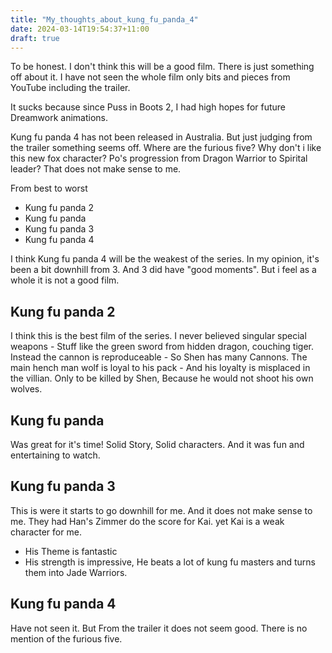 ```yaml
---
title: "My_thoughts_about_kung_fu_panda_4"
date: 2024-03-14T19:54:37+11:00
draft: true
---
```


To be honest. I don't think this will be a good film. There is just something off about it. I have not seen the whole film only bits and pieces from YouTube including the trailer. 

It sucks because since Puss in Boots 2, I had high hopes for future Dreamwork animations. 

Kung fu panda 4 has not been released in Australia. But just judging from the trailer something seems off. Where are the furious five? Why don't i like this new fox character? Po's progression from Dragon Warrior to Spirital leader? That does not make sense to me.

From best to worst
- Kung fu panda 2
- Kung fu panda
- Kung fu panda 3
- Kung fu panda 4

I think Kung fu panda 4 will be the weakest of the series. In my opinion, it's been a bit downhill from 3. And 3 did have "good moments". But i feel as a whole it is not a good film.


## Kung fu panda 2
I think this is the best film of the series. 
I never believed singular special weapons - Stuff like the green sword from hidden dragon, couching tiger.
Instead the cannon is reproduceable - So Shen has many Cannons. 
The main hench man wolf is loyal to his pack - And his loyalty is misplaced in the villian. Only to be killed by Shen, Because he would not shoot his own wolves. 

## Kung fu panda 
Was great for it's time! Solid Story, Solid characters. And it was fun and entertaining to watch.

## Kung fu panda 3
This is were it starts to go downhill for me. And it does not make sense to me. They had Han's Zimmer do the score for Kai.
yet Kai is a weak character for me.
- His Theme is fantastic
- His strength is impressive, He beats a lot of kung fu masters and turns them into Jade Warriors. 

## Kung fu panda 4
Have not seen it. But From the trailer it does not seem good. There is no mention of the furious five. 
